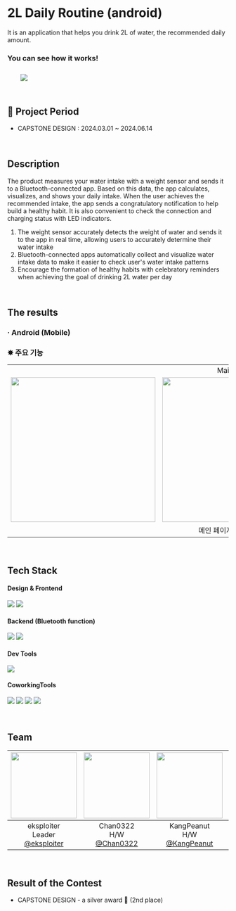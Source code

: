 # 2L Daily Routine (android)
It is an application that helps you drink 2L of water, the recommended daily amount.
<br>

### You can see how it works!
<a href="https://www.youtube.com/watch?v=0itAvftwnco">
        <img 
            src="https://img.shields.io/badge/YouTube-FF0000?style=for-the-badge&logo=YouTube&logoColor=white&link=https://www.youtube.com/watch?v=0itAvftwnco"
            style="height: auto; margin-left: 20px; margin-right: 20px; padding: 10px;"/>
    </a>
<br/>
<br/>


## 📆 Project Period
- CAPSTONE DESIGN : 2024.03.01 ~ 2024.06.14
<br>

## Description
The product measures your water intake with a weight sensor and sends it to a Bluetooth-connected app. 
Based on this data, the app calculates, visualizes, and shows your daily intake. 
When the user achieves the recommended intake, the app sends a congratulatory notification to help build a healthy habit. 
It is also convenient to check the connection and charging status with LED indicators.
<br>
1. The weight sensor accurately detects the weight of water and sends it to the app in real time, allowing users to accurately determine their water intake
2. Bluetooth-connected apps automatically collect and visualize water intake data to make it easier to check user's water intake patterns
3. Encourage the formation of healthy habits with celebratory reminders when achieving the goal of drinking 2L water per day
<br>

## The results

### · Android (Mobile)
<h3>✸ 주요 기능 </h3>

<table>
	<tr>
    <td colspan="3" align="center">Main Page</td>
	  <td colspan="3" align="center">Nevigation Bar</td>
  </tr>
  <tr>
    <td align="center"><img width="329" src="https://github.com/user-attachments/assets/d0901f6e-48a1-4ab1-959c-d81b1b22935d"/></td>
    <td align="center"><img width="329" src="https://github.com/user-attachments/assets/e7c070ab-1fc6-44ef-bc25-9b9583139b68"/></td>
    <td align="center"><img width="329" src="https://github.com/user-attachments/assets/0addbb49-93d4-40b2-a6a4-982c069e3f84"/></td>
	  <td align="center"><img width="329" src="https://github.com/user-attachments/assets/111450f0-a7e4-41a1-b7c9-9b4cfd401a0f"/></td>
    <td align="center"><img width="329" src="https://github.com/user-attachments/assets/f74fc7b9-ecf8-494e-bec4-bbcc5ce54abe"/></td>
    <td align="center"><img width="329" src="https://github.com/user-attachments/assets/6198505b-2bac-45b4-a569-542b3813a437"/></td>
  </tr>
  <tr>
    <td colspan="3" align="center">메인 페이지 및 사용 설명</td>
	  <td colspan="3" align="center">설정 / 블루투스 연결 / 주간 통계</td>
  </tr>
</table>
<br>

## Tech Stack
#### Design & Frontend
<p>
  <img src="https://img.shields.io/badge/Android-34A853?style=for-the-badge&logo=Android&logoColor=white"/>
  <img src="https://img.shields.io/badge/Gradle-02303A?style=for-the-badge&logo=Gradle&logoColor=white"/>
</p>


#### Backend (Bluetooth function)
<p>
  <img src="https://img.shields.io/badge/Android-34A853?style=for-the-badge&logo=Android&logoColor=white"/>
  <img src="https://img.shields.io/badge/Gradle-02303A?style=for-the-badge&logo=Gradle&logoColor=white"/>
</p>


#### Dev Tools
<p> 
  <img src="https://img.shields.io/badge/AndroidStudio-3DDC84?style=for-the-badge&logo=AndroidStudio&logoColor=white"/>
</p>


#### CoworkingTools
<p>
  <img src="https://img.shields.io/badge/git-%23F05033.svg?style=for-the-badge&logo=git&logoColor=white">
  <img src="https://img.shields.io/badge/github-%23121011.svg?style=for-the-badge&logo=github&logoColor=white"> 
  <img src="https://img.shields.io/badge/Notion-000000?style=for-the-badge&logo=notion&logoColor=white"/>
  <img src="https://img.shields.io/badge/ZOOM-0B5CFF?style=for-the-badge&logo=ZOOM&logoColor=white"/>
</p>
<br>

## Team
|<img src="https://avatars.githubusercontent.com/u/136697128?v=4" width="150" height="150"/>|<img src="https://avatars.githubusercontent.com/u/70271230?v=4" width="150" height="150"/>|<img src="https://avatars.githubusercontent.com/u/164983782?v=4" width="150" height="150"/>|<img src="https://avatars.githubusercontent.com/u/164983586?v=4" width="150" height="150"/>|<img src="https://avatars.githubusercontent.com/u/164983694?v=4" width="150" height="150"/>|
|:-:|:-:|:-:|:-:|:-:|
|eksploiter<br/>Leader<br/>[@eksploiter](https://github.com/eksploiter)|Chan0322<br/>H/W<br/>[@Chan0322](https://github.com/Chan0322)|KangPeanut<br/>H/W<br/>[@KangPeanut](https://github.com/KangPeanut)|papjukuk<br/>S/W<br/>[@papjukuk](https://github.com/papjukuk)|8haneol8<br/>S/W<br/>[@8haneol8](https://github.com/8haneol8)|
<br/>

## Result of the Contest
- CAPSTONE DESIGN - a silver award 🥈 (2nd place)
